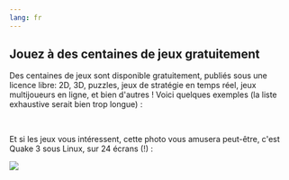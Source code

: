```yaml
---
lang: fr
---
```





<h2>Jouez à des centaines de jeux gratuitement</h2>

Des centaines de jeux sont disponible gratuitement, publiés sous une licence libre: 2D, 3D, puzzles, jeux de stratégie en temps réel, jeux multijoueurs en ligne, et bien d'autres 
! Voici quelques exemples (la liste exhaustive serait bien trop longue) :

<div id="items">



<br class="clearboth" />


Et si les jeux vous intéressent, cette photo vous amusera peut-être, c'est Quake 3 sous Linux, sur 24 écrans (!) :

<a href="Images/quake_24_screens.jpg"><img src="Images/quake_24_screens_thumbnail.jpg" /></a>




